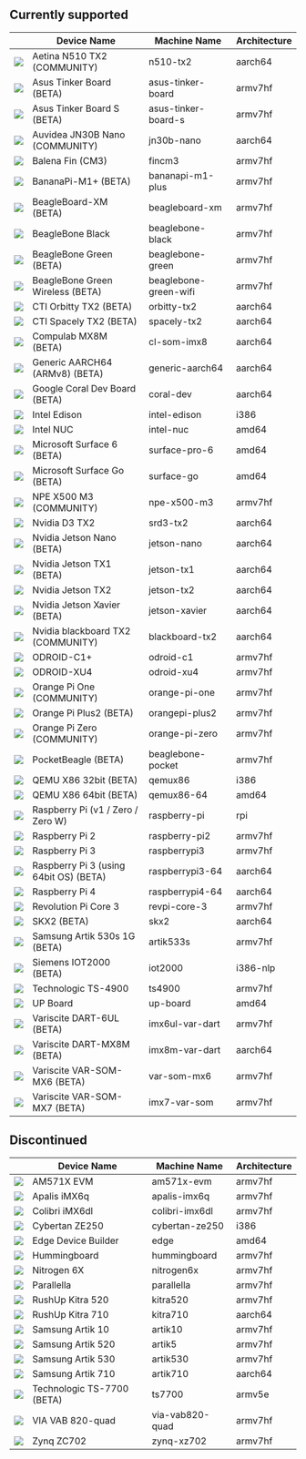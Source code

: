 ## Currently supported

| &nbsp;                                                                | Device Name                            | Machine Name          | Architecture |
| --------------------------------------------------------------------- | -------------------------------------- | --------------------- | ------------ |
| <img class="device_icon" src="/img/device/n510-tx2.svg">              | Aetina N510 TX2 (COMMUNITY)            | n510-tx2              | aarch64      |
| <img class="device_icon" src="/img/device/asus-tinker-board.svg">     | Asus Tinker Board (BETA)               | asus-tinker-board     | armv7hf      |
| <img class="device_icon" src="/img/device/asus-tinker-board-s.svg">   | Asus Tinker Board S (BETA)             | asus-tinker-board-s   | armv7hf      |
| <img class="device_icon" src="/img/device/jn30b-nano.svg">            | Auvidea JN30B Nano (COMMUNITY)         | jn30b-nano            | aarch64      |
| <img class="device_icon" src="/img/device/fincm3.svg">                 | Balena Fin (CM3)                       | fincm3                 | armv7hf      |
| <img class="device_icon" src="/img/device/bananapi-m1-plus.svg">      | BananaPi-M1+ (BETA)                    | bananapi-m1-plus      | armv7hf      |
| <img class="device_icon" src="/img/device/beagleboard-xm.svg">        | BeagleBoard-XM (BETA)                  | beagleboard-xm        | armv7hf      |
| <img class="device_icon" src="/img/device/beaglebone-black.svg">      | BeagleBone Black                       | beaglebone-black      | armv7hf      |
| <img class="device_icon" src="/img/device/beaglebone-green.svg">      | BeagleBone Green (BETA)                | beaglebone-green      | armv7hf      |
| <img class="device_icon" src="/img/device/beaglebone-green-wifi.svg">  | BeagleBone Green Wireless (BETA)      | beaglebone-green-wifi | armv7hf      |
| <img class="device_icon" src="/img/device/orbitty-tx2.svg">           | CTI Orbitty TX2 (BETA)                 | orbitty-tx2           | aarch64      |
| <img class="device_icon" src="/img/device/spacely-tx2.svg">           | CTI Spacely TX2 (BETA)                 | spacely-tx2           | aarch64      |
| <img class="device_icon" src="/img/device/cl-som-imx8.svg">           | Compulab MX8M (BETA)                   | cl-som-imx8           | aarch64      |
| <img class="device_icon" src="/img/device/generic-aarch64.svg">       | Generic AARCH64 (ARMv8) (BETA)         | generic-aarch64       | aarch64      |
| <img class="device_icon" src="/img/device/coral-dev.svg">             | Google Coral Dev Board (BETA)          | coral-dev             | aarch64      |
| <img class="device_icon" src="/img/device/intel-edison.svg">          | Intel Edison                           | intel-edison          | i386         |
| <img class="device_icon" src="/img/device/intel-nuc.svg">             | Intel NUC                              | intel-nuc             | amd64        |
| <img class="device_icon" src="/img/device/surface-pro-6.svg">         | Microsoft Surface 6 (BETA)             | surface-pro-6         | amd64        |
| <img class="device_icon" src="/img/device/surface-go.svg">            | Microsoft Surface Go (BETA)            | surface-go            | amd64        |
| <img class="device_icon" src="/img/device/npe-x500-m3.svg">           | NPE X500 M3 (COMMUNITY)                | npe-x500-m3           | armv7hf      |
| <img class="device_icon" src="/img/device/srd3-tx2.svg">              | Nvidia D3 TX2                          | srd3-tx2              | aarch64      |
| <img class="device_icon" src="/img/device/jetson-nano.svg">           | Nvidia Jetson Nano (BETA)              | jetson-nano           | aarch64      |
| <img class="device_icon" src="/img/device/jetson-tx1.svg">            | Nvidia Jetson TX1 (BETA)               | jetson-tx1            | aarch64      |
| <img class="device_icon" src="/img/device/jetson-tx2.svg">            | Nvidia Jetson TX2                      | jetson-tx2            | aarch64      |
| <img class="device_icon" src="/img/device/jetson-xavier.svg">         | Nvidia Jetson Xavier (BETA)            | jetson-xavier         | aarch64      |
| <img class="device_icon" src="/img/device/blackboard-tx2.svg">        | Nvidia blackboard TX2 (COMMUNITY)      | blackboard-tx2        | aarch64      |
| <img class="device_icon" src="/img/device/odroid-c1.svg">             | ODROID-C1+                             | odroid-c1             | armv7hf      |
| <img class="device_icon" src="/img/device/odroid-xu4.svg">            | ODROID-XU4                             | odroid-xu4            | armv7hf      |
| <img class="device_icon" src="/img/device/orange-pi-one.svg">         | Orange Pi One (COMMUNITY)              | orange-pi-one         | armv7hf      |
| <img class="device_icon" src="/img/device/orangepi-plus2.svg">        | Orange Pi Plus2 (BETA)                 | orangepi-plus2        | armv7hf      |
| <img class="device_icon" src="/img/device/orange-pi-zero.svg">        | Orange Pi Zero (COMMUNITY)             | orange-pi-zero        | armv7hf      |
| <img class="device_icon" src="/img/device/beaglebone-pocket.svg">     | PocketBeagle (BETA)                    | beaglebone-pocket     | armv7hf      |
| <img class="device_icon" src="/img/device/qemux86.svg">               | QEMU X86 32bit (BETA)                  | qemux86               | i386         |
| <img class="device_icon" src="/img/device/qemux86-64.svg">            | QEMU X86 64bit (BETA)                  | qemux86-64            | amd64        |
| <img class="device_icon" src="/img/device/raspberry-pi.svg">          | Raspberry Pi (v1 / Zero / Zero W)      | raspberry-pi          | rpi          |
| <img class="device_icon" src="/img/device/raspberry-pi2.svg">         | Raspberry Pi 2                         | raspberry-pi2         | armv7hf      |
| <img class="device_icon" src="/img/device/raspberrypi3.svg">          | Raspberry Pi 3                         | raspberrypi3          | armv7hf      |
| <img class="device_icon" src="/img/device/raspberrypi3-64.svg">       | Raspberry Pi 3 (using 64bit OS) (BETA) | raspberrypi3-64       | aarch64      |
| <img class="device_icon" src="/img/device/raspberrypi4-64.svg">       | Raspberry Pi 4                         | raspberrypi4-64       | aarch64      |
| <img class="device_icon" src="/img/device/revpi-core-3.svg">          | Revolution Pi Core 3                   | revpi-core-3          | armv7hf      |
| <img class="device_icon" src="/img/device/skx2.svg">                  | SKX2 (BETA)                            | skx2                  | aarch64      |
| <img class="device_icon" src="/img/device/artik533s.svg">             | Samsung Artik 530s 1G (BETA)           | artik533s             | armv7hf      |
| <img class="device_icon" src="/img/device/iot2000.svg">               | Siemens IOT2000 (BETA)                 | iot2000               | i386-nlp     |
| <img class="device_icon" src="/img/device/ts4900.svg">                | Technologic TS-4900                    | ts4900                | armv7hf      |
| <img class="device_icon" src="/img/device/up-board.svg">              | UP Board                               | up-board              | amd64        |
| <img class="device_icon" src="/img/device/imx6ul-var-dart.svg">       | Variscite DART-6UL (BETA)              | imx6ul-var-dart       | armv7hf      |
| <img class="device_icon" src="/img/device/imx8m-var-dart.svg">        | Variscite DART-MX8M (BETA)             | imx8m-var-dart        | aarch64      |
| <img class="device_icon" src="/img/device/var-som-mx6.svg">           | Variscite VAR-SOM-MX6 (BETA)           | var-som-mx6           | armv7hf      |
| <img class="device_icon" src="/img/device/imx7-var-som.svg">          | Variscite VAR-SOM-MX7 (BETA)           | imx7-var-som          | armv7hf      |

## Discontinued

| &nbsp;                                                          | Device Name                | Machine Name    | Architecture |
| --------------------------------------------------------------- | -------------------------- | --------------- | ------------ |
| <img class="device_icon" src="/img/device/am571x-evm.svg">      | AM571X EVM                 | am571x-evm      | armv7hf      |
| <img class="device_icon" src="/img/device/apalis-imx6q.svg">    | Apalis iMX6q               | apalis-imx6q    | armv7hf      |
| <img class="device_icon" src="/img/device/colibri-imx6dl.svg">  | Colibri iMX6dl             | colibri-imx6dl  | armv7hf      |
| <img class="device_icon" src="/img/device/cybertan-ze250.svg">  | Cybertan ZE250             | cybertan-ze250  | i386         |
| <img class="device_icon" src="/img/device/edge.svg">            | Edge Device Builder        | edge            | amd64        |
| <img class="device_icon" src="/img/device/hummingboard.svg">    | Hummingboard               | hummingboard    | armv7hf      |
| <img class="device_icon" src="/img/device/nitrogen6x.svg">      | Nitrogen 6X                | nitrogen6x      | armv7hf      |
| <img class="device_icon" src="/img/device/parallella.svg">      | Parallella                 | parallella      | armv7hf      |
| <img class="device_icon" src="/img/device/kitra520.svg">        | RushUp Kitra 520           | kitra520        | armv7hf      |
| <img class="device_icon" src="/img/device/kitra710.svg">        | RushUp Kitra 710           | kitra710        | aarch64      |
| <img class="device_icon" src="/img/device/artik10.svg">         | Samsung Artik 10           | artik10         | armv7hf      |
| <img class="device_icon" src="/img/device/artik5.svg">          | Samsung Artik 520          | artik5          | armv7hf      |
| <img class="device_icon" src="/img/device/artik530.svg">        | Samsung Artik 530          | artik530        | armv7hf      |
| <img class="device_icon" src="/img/device/artik710.svg">        | Samsung Artik 710          | artik710        | aarch64      |
| <img class="device_icon" src="/img/device/ts7700.svg">          | Technologic TS-7700 (BETA) | ts7700          | armv5e       |
| <img class="device_icon" src="/img/device/via-vab820-quad.svg"> | VIA VAB 820-quad           | via-vab820-quad | armv7hf      |
| <img class="device_icon" src="/img/device/zynq-xz702.svg">      | Zynq ZC702                 | zynq-xz702      | armv7hf      |
